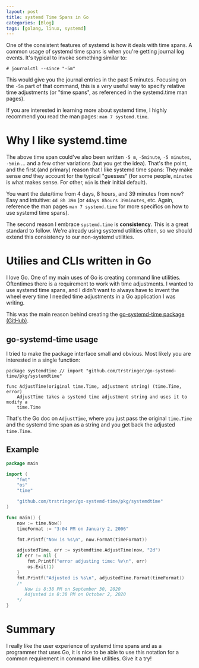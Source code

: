 ```yaml
---
layout: post
title: systemd Time Spans in Go
categories: [Blog]
tags: [golang, linux, systemd]
---
```


One of the consistent features of systemd is how it deals with time spans. A common usage of systemd time spans is when you're getting journal log events. It's typical to invoke something similar to:

```
# journalctl --since "-5m"
```

This would give you the journal entries in the past 5 minutes. Focusing on the `-5m` part of that command, this is a *very* useful way to specify relative time adjustments (or "time spans", as referenced in the systemd.time man pages).

If you are interested in learning more about systemd time, I highly recommend you read the man pages: `man 7 systemd.time`.

# Why I like systemd.time

The above time span could've also been written `-5 m`, `-5minute`, `-5 minutes`, `-5min` ... and a few other variations (but you get the idea). That's the point, and the first (and primary) reason that I like systemd time spans: They make sense *and* they account for the typical "guesses" (for some people, `minutes` is what makes sense. For other, `min` is their initial default).

You want the date/time from 4 days, 8 hours, and 39 minutes from now? Easy and intuitive: `4d 8h 39m` (or `4days 8hours 39minutes`, etc. Again, reference the man pages `man 7 systemd.time` for more specifics on how to use systemd time spans).

The second reason I embrace `systemd.time` is **consistency**. This is a great standard to follow. We're already using systemd utilities often, so we should extend this consistency to our non-systemd utilities.

# Utilies and CLIs written in Go

I love Go. One of my main uses of Go is creating command line utilities. Oftentimes there is a requirement to work with time adjustments. I wanted to use systemd time spans, and I didn't want to always have to invent the wheel every time I needed time adjustments in a Go application I was writing.

This was the main reason behind creating the [go-systemd-time package (GitHub)](https://github.com/trstringer/go-systemd-time).

## go-systemd-time usage

I tried to make the package interface small and obvious. Most likely you are interested in a single function:

```
package systemdtime // import "github.com/trstringer/go-systemd-time/pkg/systemdtime"

func AdjustTime(original time.Time, adjustment string) (time.Time, error)
    AdjustTime takes a systemd time adjustment string and uses it to modify a
    time.Time
```

That's the Go doc on `AdjustTime`, where you just pass the original `time.Time` and the systemd time span as a string and you get back the adjusted `time.Time`.

## Example

```go
package main

import (
	"fmt"
	"os"
	"time"

	"github.com/trstringer/go-systemd-time/pkg/systemdtime"
)

func main() {
	now := time.Now()
	timeFormat := "3:04 PM on January 2, 2006"

	fmt.Printf("Now is %s\n", now.Format(timeFormat))

	adjustedTime, err := systemdtime.AdjustTime(now, "2d")
	if err != nil {
		fmt.Printf("error adjusting time: %v\n", err)
		os.Exit(1)
	}
	fmt.Printf("Adjusted is %s\n", adjustedTime.Format(timeFormat))
	/*
	   Now is 8:38 PM on September 30, 2020
	   Adjusted is 8:38 PM on October 2, 2020
	*/
}
```

# Summary

I really like the user experience of systemd time spans and as a programmer that uses Go, it is nice to be able to use this notation for a common requirement in command line utilities. Give it a try!

